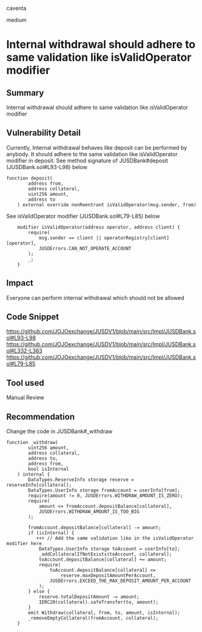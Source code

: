 caventa

medium

# Internal withdrawal should adhere to same validation like isValidOperator modifier

## Summary
Internal withdrawal should adhere to same validation like isValidOperator modifier

## Vulnerability Detail
Currently, Internal withdrawal behaves like deposit can be performed by anybody. It should adhere to the same validation like isValidOperator modifier in deposit. See method signature of JUSDBank#deposit (JUSDBank.sol#L93-L98) below

```soldiity
function deposit(
        address from,
        address collateral,
        uint256 amount,
        address to
    ) external override nonReentrant isValidOperator(msg.sender, from)
```

See isValidOperator modifier (JUSDBank.sol#L79-L85) below

```solidity
    modifier isValidOperator(address operator, address client) {
        require(
            msg.sender == client || operatorRegistry[client][operator],
            JUSDErrors.CAN_NOT_OPERATE_ACCOUNT
        );
        _;
    }
```    
## Impact
Everyone can perform internal withdrawal which should not be allowed

## Code Snippet

https://github.com/JOJOexchange/JUSDV1/blob/main/src/Impl/JUSDBank.sol#L93-L98
https://github.com/JOJOexchange/JUSDV1/blob/main/src/Impl/JUSDBank.sol#L332-L363
https://github.com/JOJOexchange/JUSDV1/blob/main/src/Impl/JUSDBank.sol#L79-L85

## Tool used
Manual Review

## Recommendation
Change the code in JUSDBank#_withdraw

```solidity
function _withdraw(
        uint256 amount,
        address collateral,
        address to,
        address from,
        bool isInternal
    ) internal {
        DataTypes.ReserveInfo storage reserve = reserveInfo[collateral];
        DataTypes.UserInfo storage fromAccount = userInfo[from];
        require(amount != 0, JUSDErrors.WITHDRAW_AMOUNT_IS_ZERO);
        require(
            amount <= fromAccount.depositBalance[collateral],
            JUSDErrors.WITHDRAW_AMOUNT_IS_TOO_BIG
        );

        fromAccount.depositBalance[collateral] -= amount;
        if (isInternal) {
           +++ // Add the same validation like in the isValidOperator modifier here
            DataTypes.UserInfo storage toAccount = userInfo[to];
            _addCollateralIfNotExists(toAccount, collateral);
            toAccount.depositBalance[collateral] += amount;
            require(
                toAccount.depositBalance[collateral] <=
                    reserve.maxDepositAmountPerAccount,
                JUSDErrors.EXCEED_THE_MAX_DEPOSIT_AMOUNT_PER_ACCOUNT
            );
        } else {
            reserve.totalDepositAmount -= amount;
            IERC20(collateral).safeTransfer(to, amount);
        }
        emit Withdraw(collateral, from, to, amount, isInternal);
        _removeEmptyCollateral(fromAccount, collateral);
    }
```